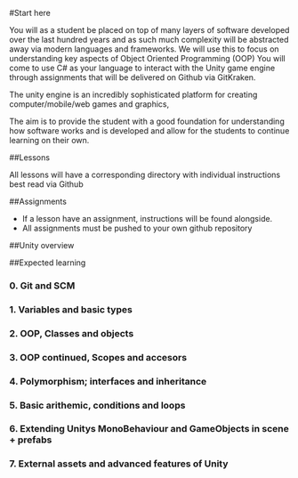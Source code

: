 #Start here

You will as a student be placed on top of many layers of software developed over the last hundred years 
and as such much complexity will be abstracted away via modern languages and frameworks. We will use this to focus on understanding key aspects of Object Oriented Programming (OOP)
You will come to use C# as your language to interact with the Unity game engine through assignments that will be delivered on Github via GitKraken.

The unity engine is an incredibly sophisticated platform for creating computer/mobile/web games and graphics,

The aim is to provide the student with a good foundation for understanding how software works and is developed and allow for the students to continue learning on their own.

##Lessons

All lessons will have a corresponding directory with individual instructions best read via Github

##Assignments

 * If a lesson have an assignment, instructions will be found alongside.
 * All assignments must be pushed to your own github repository

##Unity overview

##Expected learning

### 0. Git and SCM

### 1. Variables and basic types

### 2. OOP, Classes and objects

### 3. OOP continued, Scopes and accesors

### 4. Polymorphism; interfaces and inheritance

### 5. Basic arithemic, conditions and loops

### 6. Extending Unitys MonoBehaviour and GameObjects in scene + prefabs

### 7. External assets and advanced features of Unity

